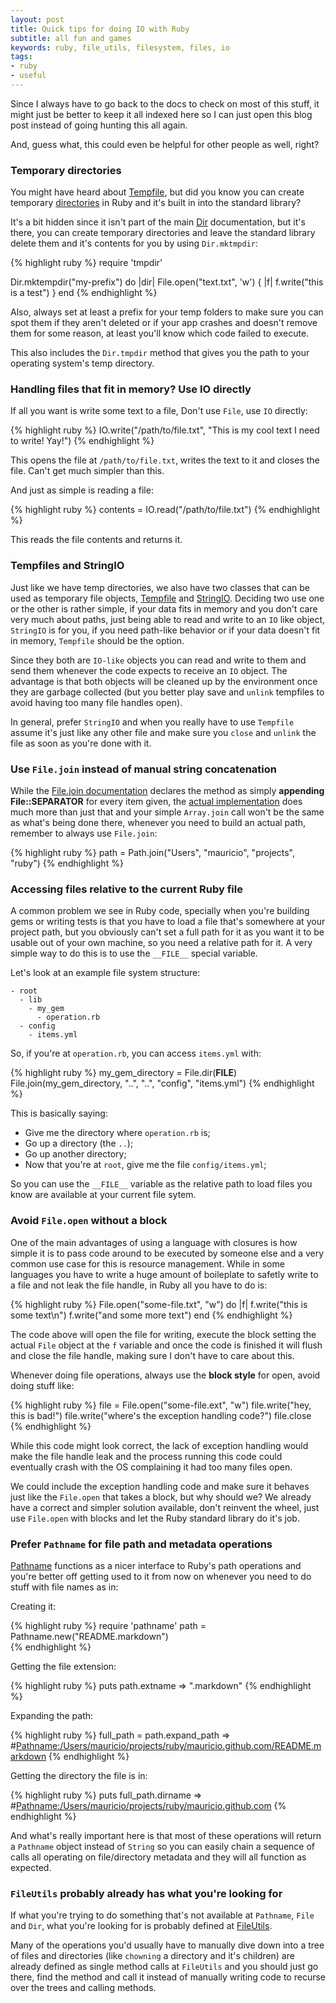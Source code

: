 ```yaml
---
layout: post
title: Quick tips for doing IO with Ruby
subtitle: all fun and games
keywords: ruby, file_utils, filesystem, files, io
tags:
- ruby
- useful
---
```


Since I always have to go back to the docs to check on most of this stuff, it might just be better to keep it all indexed here so I can just open this blog post instead of going hunting this all again.

And, guess what, this could even be helpful for other people as well, right?

### Temporary directories

You might have heard about [Tempfile](http://www.ruby-doc.org/stdlib-2.1.2/libdoc/tempfile/rdoc/Tempfile.html), but did you know you can create temporary [directories](http://ruby-doc.org/stdlib-2.1.2/libdoc/tmpdir/rdoc/Dir.html) in Ruby and it's built in into the standard library?

It's a bit hidden since it isn't part of the main [Dir](http://ruby-doc.org/stdlib-2.1.2/libdoc/tmpdir/rdoc/Dir.html) documentation, but it's there, you can create temporary directories and leave the standard library delete them and it's contents for you by using `Dir.mktmpdir`:

{% highlight ruby %}
require 'tmpdir'

Dir.mktempdir("my-prefix") do |dir|
  File.open("text.txt", 'w') { |f| f.write("this is a test") }
end
{% endhighlight %}

Also, always set at least a prefix for your temp folders to make sure you can spot them if they aren't deleted or if your app crashes and doesn't remove them for some reason, at least you'll know which code failed to execute.

This also includes the `Dir.tmpdir` method that gives you the path to your operating system's temp directory.

### Handling files that fit in memory? Use IO directly

If all you want is write some text to a file, Don't use `File`, use `IO` directly:

{% highlight ruby %}
IO.write("/path/to/file.txt", "This is my cool text I need to write! Yay!")
{% endhighlight %}

This opens the file at `/path/to/file.txt`, writes the text to it and closes the file. Can't get much simpler than this.

And just as simple is reading a file:

{% highlight ruby %}
contents = IO.read("/path/to/file.txt")
{% endhighlight %}

This reads the file contents and returns it.

### Tempfiles and StringIO

Just like we have temp directories, we also have two classes that can be used as temporary file objects, [Tempfile](http://www.ruby-doc.org/stdlib-2.1.2/libdoc/tempfile/rdoc/Tempfile.html) and [StringIO](http://ruby-doc.org/stdlib-2.1.2/libdoc/stringio/rdoc/StringIO.html). Deciding two use one or the other is rather simple, if your data fits in memory and you don't care very much about paths, just being able to read and write to an `IO` like object, `StringIO` is for you, if you need path-like behavior or if your data doesn't fit in memory, `Tempfile` should be the option.

Since they both are `IO-like` objects you can read and write to them and send them whenever the code expects to receive an `IO` object. The advantage is that both objects will be cleaned up by the environment once they are garbage collected (but you better play save and `unlink` tempfiles to avoid having too many file handles open).

In general, prefer `StringIO` and when you really have to use `Tempfile` assume it's just like any other file and make sure you `close` and `unlink` the file as soon as you're done with it.

### Use `File.join` instead of manual string concatenation

While the [File.join documentation](http://www.ruby-doc.org/core-2.1.2/File.html#method-c-join) declares the method as simply __appending File::SEPARATOR__ for every item given, the [actual implementation](https://github.com/ruby/ruby/blob/aa3b5062707b72189b42a912dc6df58ab3bb68f8/file.c#L4223-L4297) does much more than just that and your simple `Array.join` call won't be the same as what's being done there, whenever you need to build an actual path, remember to always use `File.join`:

{% highlight ruby %}
path = Path.join("Users", "mauricio", "projects", "ruby")
{% endhighlight %}

### Accessing files relative to the current Ruby file

A common problem we see in Ruby code, specially when you're building gems or writing tests is that you have to load a file that's somewhere at your project path, but you obviously can't set a full path for it as you want it to be usable out of your own machine, so you need a relative path for it. A very simple way to do this is to use the `__FILE__` special variable.

Let's look at an example file system structure:

    - root
      - lib
        - my_gem
          - operation.rb
      - config
        - items.yml

So, if you're at `operation.rb`, you can access `items.yml` with:

{% highlight ruby %}
my_gem_directory = File.dir(__FILE__)
File.join(my_gem_directory, "..", "..", "config", "items.yml")
{% endhighlight %}

This is basically saying:

* Give me the directory where `operation.rb` is;
* Go up a directory (the `..`);
* Go up another directory;
* Now that you're at `root`, give me the file `config/items.yml`;

So you can use the `__FILE__` variable as the relative path to load files you know are available at your current file sytem.

### Avoid `File.open` without a block

One of the main advantages of using a language with closures is how simple it is to pass code around to be executed by someone else and a very common use case for this is resource management. While in some languages you have to write a huge amount of boileplate to safetly write to a file and not leak the file handle, in Ruby all you have to do is:

{% highlight ruby %}
File.open("some-file.txt", "w") do |f|
  f.write("this is some text\n")
  f.write("and some more text")
end
{% endhighlight %}

The code above will open the file for writing, execute the block setting the actual `File` object at the `f` variable and once the code is finished it will flush and close the file handle, making sure I don't have to care about this.

Whenever doing file operations, always use the **block style** for open, avoid doing stuff like:

{% highlight ruby %}
file = File.open("some-file.ext", "w")
file.write("hey, this is bad!")
file.write("where's the exception handling code?")
file.close
{% endhighlight %}

While this code might look correct, the lack of exception handling would make the file handle leak and the process running this code could eventually crash with the OS complaining it had too many files open.

We could include the exception handling code and make sure it behaves just like the `File.open` that takes a block, but why should we? We already have a correct and simpler solution available, don't reinvent the wheel, just use `File.open` with blocks and let the Ruby standard library do it's job.

### Prefer `Pathname` for file path and metadata operations

[Pathname](http://www.ruby-doc.org/stdlib-2.1.2/libdoc/pathname/rdoc/Pathname.html) functions as a nicer interface to Ruby's path operations and you're better off getting used to it from now on whenever you need to do stuff with file names as in:

Creating it:

{% highlight ruby %}
require 'pathname'
path = Pathname.new("README.markdown")  
{% endhighlight %}

Getting the file extension:

{% highlight ruby %}
puts path.extname
 => ".markdown"
{% endhighlight %}

Expanding the path:

{% highlight ruby %}
full_path = path.expand_path
 => #<Pathname:/Users/mauricio/projects/ruby/mauricio.github.com/README.markdown>
{% endhighlight %}

Getting the directory the file is in:

{% highlight ruby %}
puts full_path.dirname
 => #<Pathname:/Users/mauricio/projects/ruby/mauricio.github.com>
{% endhighlight %}

And what's really important here is that most of these operations will return a `Pathname` object instead of `String` so you can easily chain a sequence of calls all operating on file/directory metadata and they will all function as expected.

### `FileUtils` probably already has what you're looking for

If what you're trying to do something that's not available at `Pathname`, `File` and `Dir`, what you're looking for is probably defined at [FileUtils](http://ruby-doc.org/stdlib-2.1.2/libdoc/fileutils/rdoc/FileUtils.html).

Many of the operations you'd usually have to manually dive down into a tree of files and directories (like `chowning` a directory and it's children) are already defined as single method calls at `FileUtils` and you should just go there, find the method and call it instead of manually writing code to recurse over the trees and calling methods.
